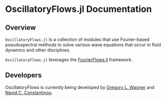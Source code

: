 # OscillatoryFlows.jl Documentation

## Overview

`OscillatoryFlows.jl` is a collection of modules that use Fourier-based pseudospectral methods to
solve various wave equations that occur in fluid dynamics and other disciplines.

`OscillatoryFlows.jl` leverages the 
[FourierFlows.jl](https://github.com/FourierFlows/FourierFlows.jl) framework.

## Developers

OscillatoryFlows is currently being developed by [Gregory L. Wagner](https://glwagner.github.io) and [Navid C. Constantinou](http://www.navidconstantinou.com).
